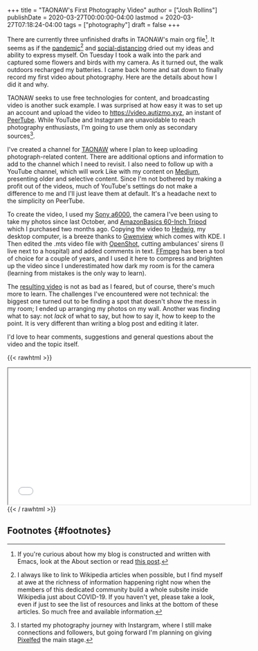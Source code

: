 +++
title = "TAONAW's First Photography Video"
author = ["Josh Rollins"]
publishDate = 2020-03-27T00:00:00-04:00
lastmod = 2020-03-27T07:18:24-04:00
tags = ["photography"]
draft = false
+++

There are currently three unfinished drafts in TAONAW's main org file[^fn:1]. It seems as if the [pandemic](https://en.wikipedia.org/wiki/Portal:Coronavirus%5Fdisease%5F2019)[^fn:2] and [social-distancing](https://en.wikipedia.org/wiki/Social%5Fdistancing) dried out my ideas and ability to express myself. On Tuesday I took a walk into the park and captured some flowers and birds with my camera. As it turned out, the walk outdoors recharged my batteries. I came back home and sat down to finally record my first video about photography. Here are the details about how I did it and why.

<!--more-->

TAONAW seeks to use free technologies for content, and broadcasting video is another suck example. I was surprised at how easy it was to set up an account and upload the video to <https://video.autizmo.xyz>, an instant of [PeerTube](https://en.wikipedia.org/wiki/PeerTube). While YouTube and Instagram are unavoidable to reach photography enthusiasts, I'm going to use them only as secondary sources[^fn:3].

I've created a channel for [TAONAW](https://video.autizmo.xyz/video-channels/taonaw/videos) where I plan to keep uploading photograph-related content. There are additional options and information to add to the channel which I need to revisit. I also need to follow up with a YouTube channel, which will work Like with my content on [Medium](https://medium.com/@Josh%5FRollins), presenting older and selective content. Since I'm not bothered by making a profit out of the videos, much of YouTube's settings do not make a difference to me and I'll just leave them at default. It's a headache next to the simplicity on PeerTube.

To create the video, I used my [Sony a6000](https://en.wikipedia.org/wiki/Sony%5F%25CE%25B16000), the camera I've been using to take my photos since last October, and [AmazonBasics 60-Inch Tripod](https://www.amazon.com/gp/product/B005KP473Q/ref=ppx%5Fyo%5Fdt%5Fb%5Fsearch%5Fasin%5Ftitle?ie=UTF8&psc=1) which I purchased two months ago. Copying the video to [Hedwig](https://joshrollinswrites.com/help-desk-head-desk/20191208/), my desktop computer, is a breeze thanks to [Gwenview](https://en.wikipedia.org/wiki/Gwenview) which comes with KDE. I Then edited the .mts video file with [OpenShot](https://en.wikipedia.org/wiki/OpenShot), cutting ambulances' sirens (I live next to a hospital)  and added comments in text. [FFmpeg](https://en.wikipedia.org/wiki/FFmpeg) has been a tool of choice for a couple of years, and I used it here to compress and brighten up the video since I underestimated how dark my room is for the camera (learning from mistakes is the only way to learn).

The [resulting video](https://video.autizmo.xyz/videos/watch/2ecdc35c-ad1d-4bcd-8d92-3df21a117136) is not as bad as I feared, but of course, there's much more to learn. The challenges I've encountered were not technical: the biggest one turned out to be finding a spot that doesn't show the mess in my room; I ended up arranging my photos on my wall. Another was finding what to say: not _lack_ of what to say, but how to say it, how to keep to the point. It is very different than writing a blog post and editing it later.

I'd love to hear comments, suggestions and general questions about the video and the topic itself.

{{< rawhtml >}}
<iframe width="560" height="315" src="video.autizmo.xyz/videos/embed/2ecdc35c-ad1d-4bcd-8d92-3df21a117136"></iframe>
{{< / rawhtml >}}


## Footnotes {#footnotes}

[^fn:1]: If you're curious about how my blog is constructed and written with Emacs, look at the About section or read [this post](https://joshrollinswrites.com/help-desk-head-desk/drafting-a-post/).
[^fn:2]: I always like to link to Wikipedia articles when possible, but I find myself at awe at the richness of information happening right now when the members of this dedicated community build a whole subsite inside Wikipedia just about COVID-19. If you haven't yet, please take a look, even if just to see the list of resources and links at the bottom of these articles. So much free and available information.
[^fn:3]: I started my photography journey with Instargram, where I still make connections and followers, but going forward I'm planning on giving [Pixelfed](https://pixelfed.social/) the main stage.
